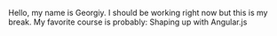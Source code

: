 Hello, my name is Georgiy. I should be working right now but this is my break.
My favorite course is probably:
Shaping up with Angular.js
